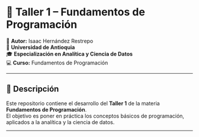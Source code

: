 # 📘 Taller 1 – Fundamentos de Programación

👤 **Autor:** Isaac Hernández Restrepo  
🏫 **Universidad de Antioquia**  
🎓 **Especialización en Analítica y Ciencia de Datos**  
💻 **Curso:** Fundamentos de Programación  

---

## 📂 Descripción
Este repositorio contiene el desarrollo del **Taller 1** de la materia **Fundamentos de Programación**.  
El objetivo es poner en práctica los conceptos básicos de programación, aplicados a la analítica y la ciencia de datos.  

---

